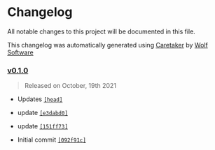 # Changelog

All notable changes to this project will be documented in this file.


This changelog was automatically generated using [Caretaker](https://github.com/DevelopersToolbox/caretaker) by [Wolf Software](https://github.com/WolfSoftware)

### [v0.1.0](https://github.com/DockerToolbox/terragrunt-latest/releases/v0.1.0)

> Released on October, 19th 2021

- Updates [`[head]`](https://github.com/DockerToolbox/terragrunt-latest/commit/)

- update [`[e3dabd0]`](https://github.com/DockerToolbox/terragrunt-latest/commit/e3dabd0a7db5a7f5165f584c9cdce237918be5b4)

- update [`[151ff73]`](https://github.com/DockerToolbox/terragrunt-latest/commit/151ff73f9813835160d31286abcdb40675ce8ae5)

- Initial commit [`[092f91c]`](https://github.com/DockerToolbox/terragrunt-latest/commit/092f91cbba39d85faa9523b720256bd92e7b5849)

